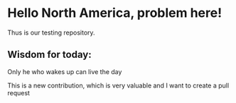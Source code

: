 # Hello North America, problem here!

Thus is our testing repository.


## Wisdom for today:
Only he who wakes up can live the day


This is a new contribution, which is very valuable and I want to create a pull request
